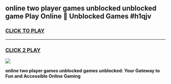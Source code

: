 
## online two player games unblocked unblocked game Play Online 👋 Unblocked Games #h1qjv
<h3>
<a href="https://premium.freeplayer.one?title=online_two_player_games_unblocked&ref=21F">CLICK TO PLAY</a></h3>
<hr>

<h3>
<a href="https://premium.freeplayer.one?title=online_two_player_games_unblocked&ref=21F">CLICK 2 PLAY</a>
  
</h3>

<a href="https://premium.freeplayer.one?title=online_two_player_games_unblocked&ref=21F/"><img src="https://clearcache.store/games.png"></a>


**online two player games unblocked games unblocked: Your Gateway to Fun and Accessible Online Gaming**
